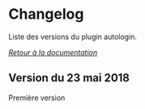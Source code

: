# Changelog

Liste des versions du plugin autologin.

*[Retour à la documentation](index.md)*


## Version du 23 mai 2018

Première version
